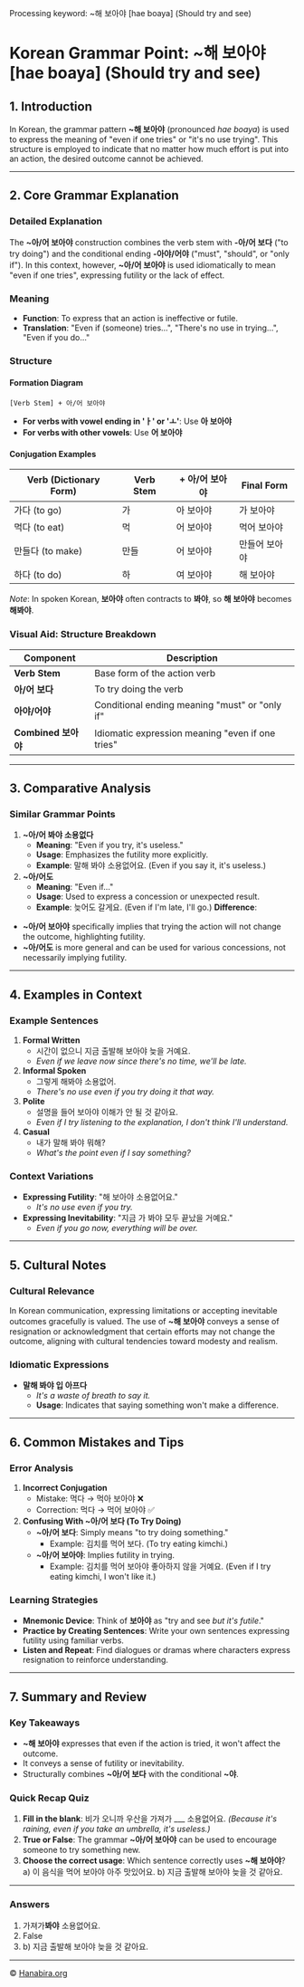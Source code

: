 Processing keyword: ~해 보아야 [hae boaya] (Should try and see)
# Korean Grammar Point: ~해 보아야 [hae boaya] (Should try and see)

## 1. Introduction
In Korean, the grammar pattern **~해 보아야** (pronounced *hae boaya*) is used to express the meaning of "even if one tries" or "it's no use trying". This structure is employed to indicate that no matter how much effort is put into an action, the desired outcome cannot be achieved.

---
## 2. Core Grammar Explanation
### Detailed Explanation
The **~아/어 보아야** construction combines the verb stem with **-아/어 보다** ("to try doing") and the conditional ending **-아야/어야** ("must", "should", or "only if"). In this context, however, **~아/어 보아야** is used idiomatically to mean "even if one tries", expressing futility or the lack of effect.
### Meaning
- **Function**: To express that an action is ineffective or futile.
- **Translation**: "Even if (someone) tries...", "There's no use in trying...", "Even if you do..."
### Structure
#### Formation Diagram
```plaintext
[Verb Stem] + 아/어 보아야
```
- **For verbs with vowel ending in 'ㅏ' or 'ㅗ'**: Use **아 보아야**
- **For verbs with other vowels**: Use **어 보아야**
#### Conjugation Examples

| Verb (Dictionary Form) | Verb Stem | + 아/어 보아야 | Final Form      |
|------------------------|-----------|---------------|-----------------|
| 가다 (to go)           | 가        | 아 보아야     | 가 보아야       |
| 먹다 (to eat)          | 먹        | 어 보아야     | 먹어 보아야     |
| 만들다 (to make)       | 만들      | 어 보아야     | 만들어 보아야   |
| 하다 (to do)           | 하        | 여 보아야     | 해 보아야       |

*Note*: In spoken Korean, **보아야** often contracts to **봐야**, so **해 보아야** becomes **해봐야**.

### Visual Aid: Structure Breakdown

| Component             | Description                                  |
|-----------------------|----------------------------------------------|
| **Verb Stem**         | Base form of the action verb                 |
| **아/어 보다**        | To try doing the verb                        |
| **아야/어야**         | Conditional ending meaning "must" or "only if"|
| **Combined 보아야**   | Idiomatic expression meaning "even if one tries"|

---
## 3. Comparative Analysis
### Similar Grammar Points
1. **~아/어 봐야 소용없다**
   - **Meaning**: "Even if you try, it's useless."
   - **Usage**: Emphasizes the futility more explicitly.
   - **Example**: 말해 봐야 소용없어요. (Even if you say it, it's useless.)
2. **~아/어도**
   - **Meaning**: "Even if..."
   - **Usage**: Used to express a concession or unexpected result.
   - **Example**: 늦어도 갈게요. (Even if I'm late, I'll go.)
**Difference**:
- **~아/어 보아야** specifically implies that trying the action will not change the outcome, highlighting futility.
- **~아/어도** is more general and can be used for various concessions, not necessarily implying futility.
---
## 4. Examples in Context
### Example Sentences
1. **Formal Written**
   - 시간이 없으니 지금 출발해 보아야 늦을 거예요.
   - *Even if we leave now since there's no time, we'll be late.*
2. **Informal Spoken**
   - 그렇게 해봐야 소용없어.
   - *There's no use even if you try doing it that way.*
3. **Polite**
   - 설명을 들어 보아야 이해가 안 될 것 같아요.
   - *Even if I try listening to the explanation, I don't think I'll understand.*
4. **Casual**
   - 내가 말해 봐야 뭐해?
   - *What's the point even if I say something?*
### Context Variations
- **Expressing Futility**: "해 보아야 소용없어요."
  - *It's no use even if you try.*
- **Expressing Inevitability**: "지금 가 봐야 모두 끝났을 거예요."
  - *Even if you go now, everything will be over.*
---
## 5. Cultural Notes
### Cultural Relevance
In Korean communication, expressing limitations or accepting inevitable outcomes gracefully is valued. The use of **~해 보아야** conveys a sense of resignation or acknowledgment that certain efforts may not change the outcome, aligning with cultural tendencies toward modesty and realism.
### Idiomatic Expressions
- **말해 봐야 입 아프다**
  - *It's a waste of breath to say it.*
  - **Usage**: Indicates that saying something won't make a difference.
---
## 6. Common Mistakes and Tips
### Error Analysis
1. **Incorrect Conjugation**
   - Mistake: 먹다 → 먹아 보아야 ❌
   - Correction: 먹다 → 먹어 보아야 ✅
2. **Confusing With ~아/어 보다 (To Try Doing)**
   - **~아/어 보다**: Simply means "to try doing something."
     - Example: 김치를 먹어 보다. (To try eating kimchi.)
   - **~아/어 보아야**: Implies futility in trying.
     - Example: 김치를 먹어 보아야 좋아하지 않을 거예요. (Even if I try eating kimchi, I won't like it.)
### Learning Strategies
- **Mnemonic Device**: Think of **보아야** as "try and see *but it's futile*."
- **Practice by Creating Sentences**: Write your own sentences expressing futility using familiar verbs.
- **Listen and Repeat**: Find dialogues or dramas where characters express resignation to reinforce understanding.
---
## 7. Summary and Review
### Key Takeaways
- **~해 보아야** expresses that even if the action is tried, it won't affect the outcome.
- It conveys a sense of futility or inevitability.
- Structurally combines **~아/어 보다** with the conditional **~야**.
### Quick Recap Quiz
1. **Fill in the blank**:
   비가 오니까 우산을 가져가 ___ 소용없어요.
   *(Because it's raining, even if you take an umbrella, it's useless.)*
2. **True or False**:
   The grammar **~아/어 보아야** can be used to encourage someone to try something new.
3. **Choose the correct usage**:
   Which sentence correctly uses **~해 보아야**?
   a) 이 음식을 먹어 보아야 아주 맛있어요.
   b) 지금 출발해 보아야 늦을 것 같아요.
---
### Answers
1. 가져가**봐야** 소용없어요.
2. False
3. b) 지금 출발해 보아야 늦을 것 같아요.

---
© [Hanabira.org](https://hanabira.org)
